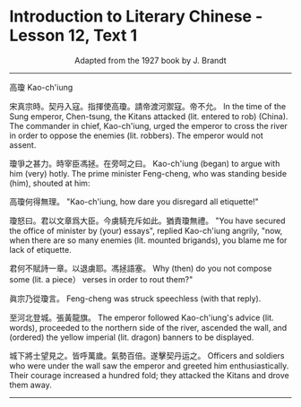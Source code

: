 # Introduction to Literary Chinese - Lesson 12, Text 1

<center>Adapted from the 1927 book by J. Brandt</center>

---

高瓊
Kao-ch'iung

宋真宗時。契丹入寇。指揮使高瓊。請帝渡河禦寇。帝不允。
In the time of the Sung emperor, Chen-tsung, the Kitans attacked (lit. entered to rob) (China). The commander in chief, Kao-ch'iung, urged the emperor to cross the river in order to oppose the enemies (lit. robbers). The emperor would not assent.

瓊爭之甚力。時宰臣馮拯。在旁呵之曰。
Kao-ch'iung (began) to argue with him (very) hotly. The prime minister Feng-cheng, who was standing beside (him), shouted at him:

高瓊何得無理。
"Kao-ch'iung, how dare you disregard all etiquette!"

瓊怒曰。君以文章爲大臣。今虜騎充斥如此。猶責瓊無禮。
"You have secured the office of minister by (your) essays", replied Kao-ch'iung angrily, "now, when there are so many enemies (lit. mounted brigands), you blame me for lack of etiquette.

君何不賦詩一章。以退虜耶。馮拯語塞。
Why (then) do you not compose some (lit. a piece） verses in order to rout them?"

眞宗乃從瓊言。
Feng-cheng was struck speechless (with that reply).

至河北登城。張黃龍旗。
The emperor followed Kao-ch'iung's advice (lit. words), proceeded to the northern side of the river, ascended the wall, and (ordered) the yellow imperial (lit. dragon) banners to be displayed.

城下將士望見之。皆呼萬歲。氣勢百倍。遂擊契丹运之。
Officers and soldiers who were under the wall saw the emperor and greeted him enthusiastically. Their courage increased a hundred fold; they attacked the Kitans and drove them away.

---
